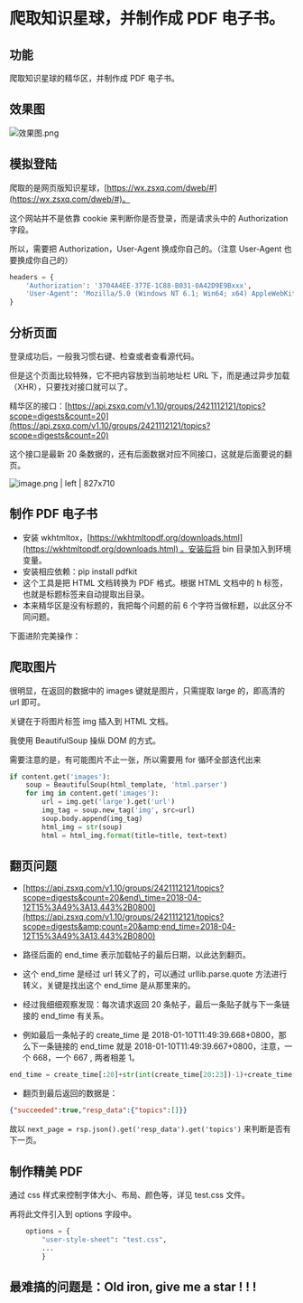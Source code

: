 # 爬取知识星球，并制作成 PDF 电子书。


## 功能

爬取知识星球的精华区，并制作成 PDF 电子书。

## 效果图

![效果图.png](https://upload-images.jianshu.io/upload_images/5690299-7aac8142d7794a17.png?imageMogr2/auto-orient/strip%7CimageView2/2/w/1240)


## 模拟登陆

爬取的是网页版知识星球，[https://wx.zsxq.com/dweb/#](https://wx.zsxq.com/dweb/#)。

这个网站并不是依靠 cookie 来判断你是否登录，而是请求头中的 Authorization 字段。

所以，需要把 Authorization，User-Agent 换成你自己的。（注意 User-Agent 也要换成你自己的）

```python
headers = {
    'Authorization': '3704A4EE-377E-1C88-B031-0A42D9E9Bxxx',
    'User-Agent': 'Mozilla/5.0 (Windows NT 6.1; Win64; x64) AppleWebKit/537.36 (KHTML, like Gecko) Chrome/67.0.3396.87 Safari/537.36'
}
```

## 分析页面

登录成功后，一般我习惯右键、检查或者查看源代码。

但是这个页面比较特殊，它不把内容放到当前地址栏 URL 下，而是通过异步加载（XHR），只要找对接口就可以了。

精华区的接口：[https://api.zsxq.com/v1.10/groups/2421112121/topics?scope=digests&count=20](https://api.zsxq.com/v1.10/groups/2421112121/topics?scope=digests&count=20)

这个接口是最新 20 条数据的，还有后面数据对应不同接口，这就是后面要说的翻页。

![image.png | left | 827x710](https://cdn.yuque.com/yuque/0/2018/png/104735/1528857296860-38ce73bf-5ae7-406e-8462-10d1a298b8d0.png "")


## 制作 PDF 电子书

* 安装 wkhtmltox，[https://wkhtmltopdf.org/downloads.html](https://wkhtmltopdf.org/downloads.html) 。安装后将 bin 目录加入到环境变量。
* 安装相应依赖：pip install pdfkit
* 这个工具是把 HTML 文档转换为 PDF 格式。根据 HTML 文档中的 h 标签，也就是标题标签来自动提取出目录。
* 本来精华区是没有标题的，我把每个问题的前 6 个字符当做标题，以此区分不同问题。






下面进阶完美操作：
## 爬取图片

很明显，在返回的数据中的 images 键就是图片，只需提取 large 的，即高清的 url 即可。

关键在于将图片标签 img 插入到 HTML 文档。

我使用 BeautifulSoup 操纵 DOM 的方式。

需要注意的是，有可能图片不止一张，所以需要用 for 循环全部迭代出来

```python
if content.get('images'):
    soup = BeautifulSoup(html_template, 'html.parser')
    for img in content.get('images'):
        url = img.get('large').get('url')
        img_tag = soup.new_tag('img', src=url)
        soup.body.append(img_tag)
        html_img = str(soup)
        html = html_img.format(title=title, text=text)
```

## 翻页问题

* [https://api.zsxq.com/v1.10/groups/2421112121/topics?scope=digests&count=20&end\_time=2018-04-12T15%3A49%3A13.443%2B0800](https://api.zsxq.com/v1.10/groups/2421112121/topics?scope=digests&amp;count=20&amp;end_time=2018-04-12T15%3A49%3A13.443%2B0800)

* 路径后面的 end_time 表示加载帖子的最后日期，以此达到翻页。

* 这个 end_time 是经过 url 转义了的，可以通过 urllib.parse.quote 方法进行转义，关键是找出这个 end_time 是从那里来的。

* 经过我细细观察发现：每次请求返回 20 条帖子，最后一条贴子就与下一条链接的 end_time 有关系。

* 例如最后一条帖子的 create_time 是 2018-01-10T11:49:39.668+0800，那么下一条链接的 end\_time 就是 2018-01-10T11:49:39.667+0800，注意，一个 668，一个 667 , 两者相差 1。
```python
end_time = create_time[:20]+str(int(create_time[20:23])-1)+create_time[23:]
```

* 翻页到最后返回的数据是：
```json
{"succeeded":true,"resp_data":{"topics":[]}}
```

故以 `next_page = rsp.json().get('resp_data').get('topics')` 来判断是否有下一页。

## 制作精美 PDF

通过 css 样式来控制字体大小、布局、颜色等，详见 test.css 文件。

再将此文件引入到 options 字段中。

```python
    options = {
        "user-style-sheet": "test.css",
        ...
        }
```

## 最难搞的问题是：Old iron, give me a star ! ! !